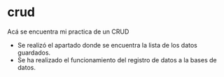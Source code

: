 # crud
Acá se encuentra mi practica de un CRUD

- Se realizó el apartado donde se encuentra la lista de los datos guardados.
- Se ha realizado el funcionamiento del registro de datos a la bases de datos.
